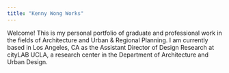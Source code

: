 ```yaml
---
title: "Kenny Wong Works"
---
```


Welcome! This is my personal portfolio of graduate and professional work in the fields of Architecture and Urban & Regional Planning. I am currently based in Los Angeles, CA as the Assistant Director of Design Research at cityLAB UCLA, a research center in the Department of Architecture and Urban Design.
